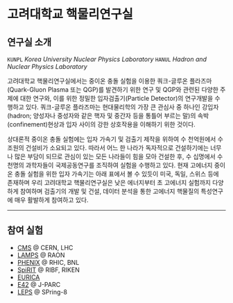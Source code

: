 # 고려대학교 핵물리연구실

## 연구실 소개

`KUNPL` _Korea University Nuclear Physics Laboratory_
`HANUL` _Hadron and Nuclear Physics Laboratory_

고려대학교 핵물리연구실에서는 중이온 충돌 실험을 이용한 쿼크-글루온 플라즈마(Quark-Gluon Plasma 또는 QGP)를 발견하기 위한 연구 및 QGP와 관련된 다양한 주제에 대한 연구와, 이를 위한 정밀한 입자검출기(Particle Detector)의 연구개발을 수행하고 있다. 쿼크-글루온 플라즈마는 현대물리학의 가장 큰 관심사 중 하나인 강입자(hadron; 양성자나 중성자와 같은 핵자 및 중간자 등을 통틀어 부르는 말)의 속박(confinement)현상과 입자 사이의 강한 상호작용을 이해하기 위한 것이다.

상대론적 중이온 충돌 실험에는 입자 가속기 및 검출기 제작을 위하여 수 천억원에서 수 조원의 건설비가 소요되고 있다. 따라서 어느 한 나라가 독자적으로 건설하기에는 너무나 많은 부담이 되므로 관심이 있는 모든 나라들이 힘을 모아 건설한 후, 수 십명에서 수 천명의 과학자들이 국제공동연구를 조직하여 실험을 수행하고 있다. 현재 고에너지 중이온 충돌 실험을 위한 입자 가속기는 아래 표에서 볼 수 있듯이 미국, 독일, 스위스 등에 존재하며 우리 고려대학교 핵물리연구실은 낮은 에너지부터 초 고에너지 실험까지 다양하게 참여하며 검출기의 개발 및 건설, 데이터 분석을 통한 고에너지 핵물질의 특성연구에 매우 활발하게 참여하고 있다.

---
## 참여 실험

* [CMS](pages/cms.md) @ CERN, LHC
* [LAMPS](pages/lamps.md) @ RAON
* [PHENIX](pages/phenix.md) @ RHIC, BNL
* [SpiRIT](pages/spirit.md) @ RIBF, RIKEN
* [EURICA](pages/eurica.md)
* [E42](pages/e42.md) @ J-PARC
* [LEPS](pages/leps.md) @ SPring-8
